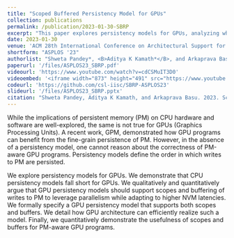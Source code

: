 ```yaml
---
title: "Scoped Buffered Persistency Model for GPUs"
collection: publications
permalink: /publication/2023-01-30-SBRP
excerpt: "This paper explores persistency models for GPUs, analyzing whether CPU persistency models are suitable for GPU architecture and the needs of GPU applications (spoiler: they aren't). We investigate how to express persistency models for intra-thread and inter-thread persist memory order (PMO) for GPU programs. We then look at how to design the hardware architecture necessary to implement these operations efficiently."
date: 2023-01-30
venue: 'ACM 28th International Conference on Architectural Support for Programming Languages and Operating Systems (ASPLOS)'
shortform: "ASPLOS '23"
authorlist: "Shweta Pandey*, <B>Aditya K Kamath*</B>, and Arkaprava Basu<br>(*Authors contributed equally to this work)"
paperurl: '/files/ASPLOS23_SBRP.pdf'
videourl: 'https://www.youtube.com/watch?v=cdCSMuIT3D0'
videoembed: '<iframe width="873" height="491" src="https://www.youtube.com/embed/cdCSMuIT3D0" title="ASPLOS&#39;23 - Session 2B - Scoped Buffered Persistency Model for GPUs" frameborder="0" allow="accelerometer; autoplay; clipboard-write; encrypted-media; gyroscope; picture-in-picture; web-share" allowfullscreen></iframe>'
codeurl: 'https://github.com/csl-iisc/SBRP-ASPLOS23'
slideurl: '/files/ASPLOS23_SBRP.pptx'
citation: "Shweta Pandey, Aditya K Kamath, and Arkaprava Basu. 2023. Scoped Buffered Persistency Model for GPUs. In Proceedings of the 28th ACM International Conference on Architectural Support for Programming Languages and Operating Systems, Volume 2 (ASPLOS 2023). Association for Computing Machinery, New York, NY, USA, 688–701. https://doi.org/10.1145/3575693.3575749"
---
```

While the implications of persistent memory (PM) on CPU hardware and software are well-explored, the same is not true for GPUs (Graphics Processing Units). A recent work, GPM, demonstrated how GPU programs can benefit from the fine-grain persistence of PM. However, in the absence of a persistency model, one cannot reason about the correctness of PM-aware GPU programs. Persistency models define the order in which writes to PM are persisted.

We explore persistency models for GPUs. We demonstrate that CPU persistency models fall short for GPUs. We qualitatively and quantitatively argue that GPU persistency models should support scopes and buffering of writes to PM to leverage parallelism while adapting to higher NVM latencies. We formally specify a GPU persistency model that supports both scopes and buffers. We detail how GPU architecture can efficiently realize such a model. Finally, we quantitatively demonstrate the usefulness of scopes and buffers for PM-aware GPU programs.
